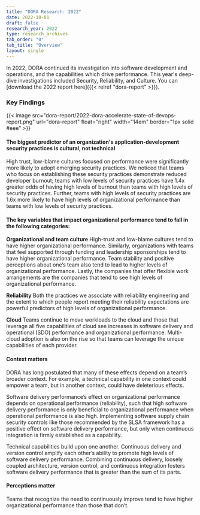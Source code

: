 ```yaml
---
title: "DORA Research: 2022"
date: 2022-10-01
draft: false
research_year: 2022
type: research_archives
tab_order: "0"
tab_title: "Overview"
layout: single
---
```

In 2022, DORA continued its investigation into software development and operations, and the capabilities which drive performance. This year's deep-dive investigations included Security, Reliability, and Culture. You can [download the 2022 report here]({{< relref "dora-report" >}}).

### Key Findings

{{< image src="dora-report/2022-dora-accelerate-state-of-devops-report.png" url="dora-report" float="right" width="14em" border="1px solid #eee" >}}

#### The biggest predictor of an organization's application-development security practices is cultural, not technical
High trust, low-blame cultures focused on performance were significantly more likely to adopt emerging security practices. We noticed that teams who focus on establishing these security practices demonstrate reduced developer burnout; teams with low levels of security practices have 1.4x greater odds of having high levels of burnout than teams with high levels of security practices. Further, teams with high levels of security practices are 1.6x more likely to have high levels of organizational performance than teams with low levels of security practices.

#### The key variables that impact organizational performance tend to fall in the following categories:
**Organizational and team culture**
High-trust and low-blame cultures tend to have higher organizational performance. Similarly, organizations with teams that feel supported through funding and leadership sponsorships tend to have higher organizational performance. Team stability and positive perceptions about one’s team also tend to lead to higher levels of organizational performance. Lastly, the companies that offer flexible work arrangements are the companies that tend to see high levels of organizational performance. 

**Reliability**
Both the practices we associate with reliability engineering and the extent to which people report meeting their reliability expectations are powerful predictors of high levels of organizational performance.

**Cloud**
Teams continue to move workloads to the cloud and those that leverage all five capabilities of cloud see increases in software delivery and operational (SDO) performance and organizational performance. Multi-cloud adoption is also on the rise so that teams can leverage the unique capabilities of each provider.

#### Context matters
DORA has long postulated that many of these effects depend on a team’s broader context. For example, a technical capability in one context could empower a team, but in another context, could have deleterious effects.

Software delivery performance’s effect on organizational performance depends on operational performance (reliability), such that high software delivery performance is only beneficial to organizational performance when operational performance is also high. Implementing software supply chain security controls like those recommended by the SLSA framework has a positive effect on software delivery performance, but only when continuous integration is firmly established as a capability. 

Technical capabilities build upon one another. Continuous delivery and version control amplify each other’s ability to promote high levels of software delivery performance. Combining continuous delivery, loosely coupled architecture, version control, and continuous integration fosters software delivery performance that is greater than the sum of its parts.

#### Perceptions matter
Teams that recognize the need to continuously improve tend to have higher organizational performance than those that don’t.